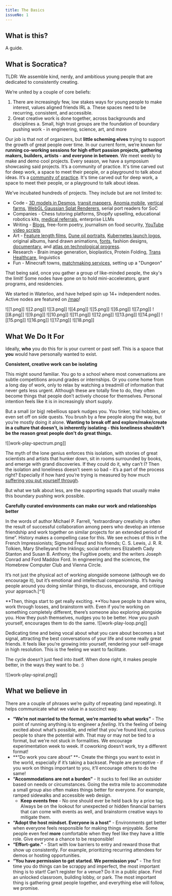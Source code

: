 ```yaml
---
title: The Basics
issueNo: 1
---
```


## What is this?

A guide.

## What is Socratica?

TLDR: We assemble kind, nerdy, and ambitious young people that are dedicated to consistently creating.

We’re united by a couple of core beliefs:

1. There are increasingly few, low stakes ways for young people to make interest, values aligned friends IRL
   a. These spaces need to be recurring, consistent, and accessible.
2. Great creative work is done together, across backgrounds and disciplines
   a. Small, high trust groups are the foundation of boundary pushing work - in engineering, science, art, and more

Our job is that not of organizers, but **little scheming elves** trying to support the growth of great people over time. In our current form, we’re known for **running co-working sessions for high effort passion projects, gathering makers, builders, artists - and everyone in between**. We meet weekly to make and demo cool projects. Every season, we have a symposium showcasing said projects. It’s a community of practice. It's time carved out for deep work, a space to meet their people, or a playground to talk about ideas. It’s a [community of practice](https://www.wenger-trayner.com/introduction-to-communities-of-practice/). It's time carved out for deep work, a space to meet their people, or a playground to talk about ideas.

We’ve incubated hundreds of projects. They include but are not limited to:

- Code - [3D models in Desmos](https://twitter.com/RealSimonWu/status/1716129921930526831), [transit mappers](https://map.henryn.ca/), [Anomia mobile](https://www.youtube.com/watch?v=FfKF9IL_5E4), [vertical farms](https://photos.app.goo.gl/2kp5vVKHWdA54R9e6), [WebGL Gaussian Splat Renderers](https://shahan.ca/gs-editor/), serial port readers for SoC
- Companies - Chess tutoring platforms, Shopify upselling, educational robotics kits, [medical referrals](https://relaymd.com/), enterprise LLMs
- Writing - [Blogs](https://boxx.substack.com/), free-form poetry, journalism on food security, [YouTube video scripts](https://www.youtube.com/@adultingexplained?themeRefresh=1)
- Art - [Feature length films](https://www.youtube.com/watch?v=9oCIi8tz518&pp=ygUHeWlpbXVrYQ%3D%3D), [Dune oil portraits](https://www.instagram.com/p/Cv4yQtNg6nk/?igshid=MzRlODBiNWFlZA%3D%3D), [Kubernetes launch logos](https://aws.amazon.com/blogs/containers/amazon-eks-now-supports-kubernetes-version-1-28/), original albums, hand drawn animations, [fonts](https://twitter.com/lychkel/status/1722289626424168903), fashion designs, [documentary](https://www.unstuck.film/), and [atlas on technological progress](http://leversforprogress.com/).
- Research - Brain image generation, bioplastics, Protein Folding, [Trans Healthcare](https://website-ten-henna-54.vercel.app/), linguistics
- Fun - Minecraft towns, [matchmaking services](http://matchmaking/), setting up a "Dungeon"

That being said, once you gather a group of like-minded people, the sky's the limit! Some nodes have gone on to hold mini-accelerators, grant programs, and residencies.

We started in Waterloo, and have helped spin up 14+ independent nodes. Active nodes are featured on [/map](/map)!

<!-- probably make these html so we can style em -->

![[1.png]]
![[2.png]]
![[3.png]]
![[4.png]]
![[5.png]]
![[6.png]]
![[7.png]]
![[8.png]]
![[9.png]]
![[10.png]]
![[11.png]]
![[12.png]]
![[13.png]]
![[14.png]]
![[15.png]]
![[16.png]]
![[17.png]]
![[18.png]]

## What We Do It For

Ideally, **who** you do this for is your current or past self. This is a space that **you** would have personally wanted to exist.

**Consistent, creative work can be isolating**

This might sound familiar. You go to a school where most conversations are subtle competitions around grades or internships. Or you come home from a long day of work, only to relax by watching a treadmill of information that never gets less urgent. Although these are totally fine to do, they often become things that people don’t actively choose for themselves. Personal intention feels like it is in increasingly short supply.

But a small (or big) rebellious spark nudges you. You tinker, trial hobbies, or even set off on side quests. You brush by a few people along the way, but you’re mostly doing it alone. **Wanting to break off and explore/make/create in a culture that doesn’t, is inherently isolating - this loneliness shouldn't be the reason great people don't do great things.**

![[work-play-spectrum.png]]

The myth of the lone genius enforces this isolation, with stories of great scientists and artists that hunker down, sit in rooms surrounded by books, and emerge with grand discoveries. If they could do it, why can’t I? Then the isolation and loneliness doesn’t seem so bad - it’s a part of the process right? Especially if how hard you’re trying is measured by how much [suffering you put yourself through](https://www.lesswrong.com/posts/bx3gkHJehRCYZAF3r/pain-is-not-the-unit-of-effort).

But what we talk about less, are the supporting squads that usually make this boundary pushing work possible.

**Carefully curated environments can make our work and relationships better**

In the words of author Michael P. Farrell, “extraordinary creativity is often the result of successful collaboration among peers who develop an intense friendship and work together on similar projects for an extended period of time”. History makes a compelling case for this. We see echoes of this in the French Impressionists; Sigmund Freud and his friends; C. S. Lewis, J. R. R. Tolkien, Mary Shelleyand the Inklings; social reformers Elizabeth Cady Stanton and Susan B. Anthony; the Fugitive poets; and the writers Joseph Conrad and Ford Maddox Ford. In engineering and the sciences, the Homebrew Computer Club and Vienna Circle.

It’s not just the physical act of working alongside someone (although we do encourage it), but it’s emotional and intellectual companionship. It’s having people around you doing similar things, to discuss, encourage, and critique your approach.[^1]

**Then, things start to get really exciting. **You have people to share wins, work through losses, and brainstorm with. Even if you’re working on something completely different, there’s someone also exploring alongside you. How they push themselves, nudges you to be better. How you push yourself, encourages them to do the same.
![[work-play-loop.png]]

Dedicating time and being vocal about what you care about becomes a bat signal, attracting the best conversations of your life and some really great friends. It feels like you’re growing into yourself, rendering your self-image in high resolution. This is the feeling we want to facilitate.

The cycle doesn’t just feed into itself. When done right, it makes people better, in the ways they want to be. :)

![[work-play-spiral.png]]

## What we believe in

There are a couple of phrases we’re guilty of repeating (and repeating). It helps communicate what we value in a succinct way.

- **“We’re not married to the format, we’re married to what works”** - The point of running anything is to engineer a _feeling_. It’s the feeling of being excited about what’s possible, and relief that you’ve found kind, curious people to share the potential with. That may or may not be tied to a format, but we're not stuck in formalities. We encourage experimentation week to week. If coworking doesn’t work, try a different format!
- **“Do work you care about” **- Create the things you want to exist in the world, especially if it’s taking a backseat. People are perceptive - if you work on things important to you, it’ll encourage others to do the same!
- **“Accommodations are not a burden”** - It sucks to feel like an outsider based on needs or circumstances. Going the extra mile to accommodate a small group also often makes things better for everyone. For example, ramped sidewalks and accessible web design.
  - **Keep events free** - No one should ever be held back by a price tag. Always be on the lookout for unexpected or hidden financial barriers that can come with events as well, and brainstorm creative ways to mitigate them.
- **“Adopt the host mindset. Everyone is a host”** - Environments get better when everyone feels responsible for making things enjoyable. Some people even feel **more** comfortable when they feel like they have a little role. Give everyone a chance to be responsible!
- **“Effort-gate.”** - Start with low barriers to entry and reward those that show up consistently. For example, prioritizing recurring attendees for demos or hosting opportunities.
- **“You have permission to get started. We permission you”** - The first time you do things can be scrappy and imperfect, the most important thing is to start! Can’t register for a venue? Do it in a public place. Find an unlocked classroom, building lobby, or park. The most important thing is gathering great people together, and everything else will follow, we promise.
